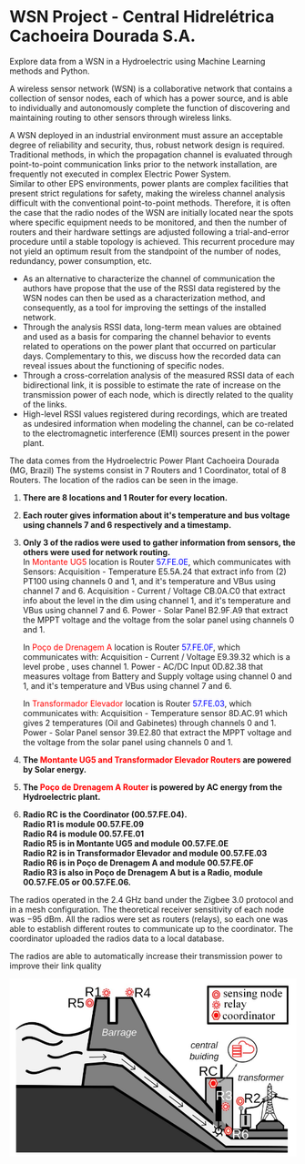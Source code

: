 # WSN **Project** - Central Hidrelétrica Cachoeira Dourada S.A.
Explore data from a WSN in a Hydroelectric using Machine Learning methods and Python.

A wireless sensor network (WSN) is a collaborative network that contains a collection of sensor nodes, each of which has a power source, and is able to individually and autonomously complete the function of discovering and maintaining routing to other sensors through wireless links.

A WSN deployed in an industrial environment must assure an acceptable degree of reliability and security, thus, robust network design is required. Traditional methods, in which the propagation channel is evaluated through point-to-point communication links prior to the network installation, are frequently not executed in complex Electric Power System.<br>
Similar to other EPS environments, power plants are complex facilities that present strict regulations for safety, making the wireless channel analysis difficult with the conventional point-to-point methods. Therefore, it is often the case that the radio nodes of the WSN are initially located near the spots where specific equipment needs to be monitored, and then the number of routers and their hardware settings are adjusted following a trial-and-error procedure until a stable topology is achieved. This recurrent procedure may not yield an optimum result from the standpoint of the number of nodes, redundancy, power consumption, etc.<br>

- As an alternative to characterize the channel of communication the authors have propose that the use of the RSSI data registered by the WSN nodes can then be used as a characterization method, and consequently, as a tool for improving the settings of the installed network.
- Through the analysis RSSI data, long-term mean values are obtained and used as a basis for comparing the channel behavior to events related to operations on the power plant that occurred on particular days. Complementary to this, we discuss how the recorded data can reveal issues about the functioning of specific nodes.
- Through a cross-correlation analysis of the measured RSSI data of each bidirectional link, it is possible to estimate the rate of increase on the transmission power of each node, which is directly related to the quality of the links.
- High-level RSSI values registered during recordings, which are treated as undesired information when modeling the channel, can be co-related to the electromagnetic interference (EMI) sources present in the power plant. 

The data comes from the Hydroelectric Power Plant Cachoeira Dourada (MG, Brazil) The systems consist in 7 Routers and 1 Coordinator, total of 8 Routers. The location of the radios can be seen in the image.

1. **There are 8 locations and 1 Router for every location.**
2. **Each router gives information about it's temperature and bus voltage using channels 7 and 6 respectively and a timestamp.**
3. **Only 3 of the radios were used to gather information from sensors, the others were used for network routing.<br>**
    In <span style="color:red">Montante UG5</span> location is Router <span style="color:blue">57.FE.0E</span>, which communicates with Sensors: 
        Acquisition - Temperature E5.5A.24  that extract info from (2) PT100 using channels 0 and 1, and it's temperature and VBus using channel 7 and 6. 
        Acquisition - Current / Voltage CB.0A.C0 that extract info about the level in the dim using channel 1, and it's temperature and VBus using channel 7 and 6.
        Power - Solar Panel B2.9F.A9 that extract the MPPT voltage and the voltage from the solar panel using channels 0 and 1.
    
    In <span style="color:red">Poço de Drenagem A</span> location is Router <span style="color:blue">57.FE.0F</span>, which communicates with: 
        Acquisition - Current / Voltage E9.39.32  which is a level probe , uses channel 1.
        Power - AC/DC Input 0D.82.38 that measures voltage from Battery and Supply voltage using channel 0 and 1, and it's temperature and VBus using channel 7 and 6.
    
    In <span style="color:red">Transformador Elevador</span> location is Router <span style="color:blue">57.FE.03</span>, which communicates with: 
        Acquisition - Temperature sensor 8D.AC.91  which gives 2 temperatures (Oil and Gabinetes) through channels 0 and 1.
        Power - Solar Panel sensor 39.E2.80 that extract the MPPT voltage and the voltage from the solar panel using channels 0 and 1.
    
4. **The <span style="color:red">Montante UG5 and Transformador Elevador Routers</span> are powered by Solar energy.**

5. **The <span style="color:red">Poço de Drenagem A Router</span> is powered by AC energy from the Hydroelectric plant.**

6. **Radio RC is the Coordinator (00.57.FE.04). <br>
   Radio R1 is module 00.57.FE.09 <br>
   Radio R4 is module 00.57.FE.01 <br>
   Radio R5 is in Montante UG5 and module 00.57.FE.0E <br>
   Radio R2 is in Transformador Elevador and module 00.57.FE.03 <br>
   Radio R6 is in Poço de Drenagem A and module 00.57.FE.0F <br>
   Radio R3 is also in Poço de Drenagem A but is a Radio, module 00.57.FE.05 or 00.57.FE.06.**

The radios operated in the 2.4 GHz band under the Zigbee 3.0 protocol and in a mesh configuration. The theoretical receiver sensitivity of each node was −95 dBm. All the radios were set as
routers (relays), so each one was able to establish different routes to communicate up to the coordinator. The coordinator uploaded the radios data to a local database. 

The radios are able to automatically increase their transmission power to improve their link quality

<img src="images\\Router_Location.jpg" style="width:800px;heigth:600px"/> 

